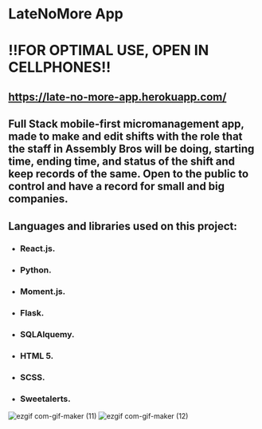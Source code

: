 # LateNoMore App

# !!FOR OPTIMAL USE, OPEN IN CELLPHONES!!
## https://late-no-more-app.herokuapp.com/

## Full Stack mobile-first micromanagement app, made to make and edit shifts with the role that the staff in Assembly Bros will be doing, starting time, ending time, and status of the shift and keep records of the same. Open to the public to control and have a record for small and big companies.

## Languages and libraries used on this project:
<ul>
  <li><h3>React.js.</h3></li>
<li><h3>Python.</h3></li>
<li><h3>Moment.js.</h3></li>
<li><h3>Flask.</h3></li>
<li><h3>SQLAlquemy.</h3></li>
<li><h3>HTML 5.</h3></li>
<li><h3>SCSS.</h3></li>
<li><h3>Sweetalerts.</h3></li>
  </ul>

![ezgif com-gif-maker (11)](https://user-images.githubusercontent.com/81428361/137210883-6d020d39-148c-4f96-9678-d10ae5d4d7cd.gif)
![ezgif com-gif-maker (12)](https://user-images.githubusercontent.com/81428361/137210889-3b7d8c39-ea2e-4a80-88ac-1b7d7fb8c447.gif)
